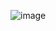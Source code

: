 ![image](https://github.com/LucasCoan/Project-API-TexoIt/assets/58276537/06172d18-9c5e-4fb3-aea1-889711f835e0)
